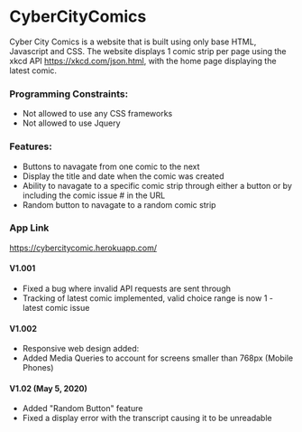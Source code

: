 # CyberCityComics

Cyber City Comics is a website that is built using only base HTML, Javascript and CSS.
The website displays 1 comic strip per page using the xkcd API https://xkcd.com/json.html, with the home page displaying the latest comic.

### Programming Constraints:
 - Not allowed to use any CSS frameworks
 - Not allowed to use Jquery

### Features:
- Buttons to navagate from one comic to the next
- Display the title and date when the comic was created
- Ability to navagate to a specific comic strip through either a button or by including the comic issue # in the URL
- Random button to navagate to a random comic strip

### App Link
https://cybercitycomic.herokuapp.com/

#### V1.001
 - Fixed a bug where invalid API requests are sent through
 - Tracking of latest comic implemented, valid choice range is now 1 - latest comic issue

#### V1.002
 - Responsive web design added:
 - Added Media Queries to account for screens smaller than 768px (Mobile Phones)

#### V1.02 (May 5, 2020)
- Added "Random Button" feature
- Fixed a display error with the transcript causing it to be unreadable